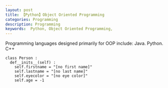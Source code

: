 ```yaml
---
layout: post
title: 【Python】Object Oriented Programming
categories: Programming
description: Programming
keywords:  Python, Object Oriented Programming,
---
```



Programming languages designed primarily for OOP include: Java. Python. C++


```
class Person :
  def__inits__(self) :
    self.firstname = "[no first name]"
    self.lastname = "[no last name]"
    self.eyecolor = "[no eye color]"
    self.age = -1
```
